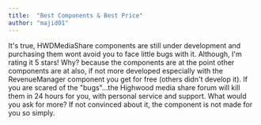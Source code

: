```yaml
---
title:  "Best Components & Best Price"
author: "majid01"
---
```

It's true, HWDMediaShare components are still under development and purchasing them wont avoid you to face little bugs with it. Although, I'm rating it 5 stars! Why? because the components are at the point other components are at also, if not more developed especially with the RevenueManager component you get for free (others didn't develop it). If you are scared of the "bugs"...the Highwood media share forum will kill them in 24 hours for you, with personal service and support. What would you ask for more? If not convinced about it, the component is not made for you so simply.